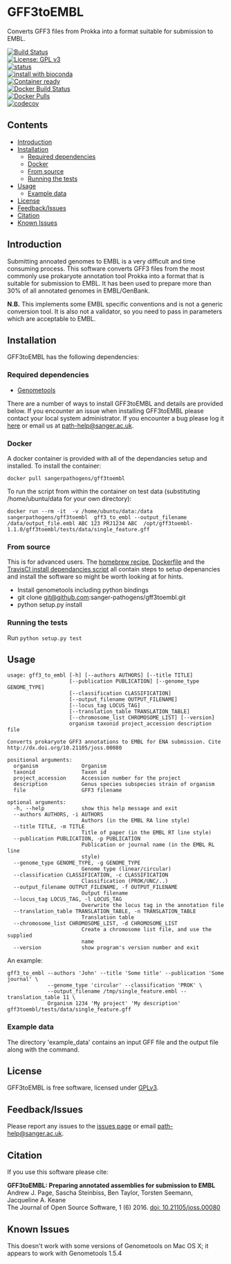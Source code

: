 # GFF3toEMBL
Converts GFF3 files from Prokka into a format suitable for submission to EMBL.

[![Build Status](https://travis-ci.org/sanger-pathogens/gff3toembl.svg?branch=master)](https://travis-ci.org/sanger-pathogens/gff3toembl)   
[![License: GPL v3](https://img.shields.io/badge/License-GPL%20v3-brightgreen.svg)](https://github.com/sanger-pathogens/gff3toembl/blob/master/LICENSE)   
[![status](http://joss.theoj.org/papers/9253390f38f4ce6b71674f433fa72afe/status.svg)](http://joss.theoj.org/papers/9253390f38f4ce6b71674f433fa72afe)  
[![install with bioconda](https://img.shields.io/badge/install%20with-bioconda-brightgreen.svg)](http://bioconda.github.io/recipes/gff3toembl/README.html)  
[![Container ready](https://img.shields.io/badge/container-ready-brightgreen.svg)](https://quay.io/repository/biocontainers/gff3toembl)  
[![Docker Build Status](https://img.shields.io/docker/build/sangerpathogens/gff3toembl.svg)](https://hub.docker.com/r/sangerpathogens/gff3toembl)  
[![Docker Pulls](https://img.shields.io/docker/pulls/sangerpathogens/gff3toembl.svg)](https://hub.docker.com/r/sangerpathogens/gff3toembl)  
[![codecov](https://codecov.io/gh/sanger-pathogens/gff3toembl/branch/master/graph/badge.svg)](https://codecov.io/gh/sanger-pathogens/gff3toembl)

## Contents
  * [Introduction](#introduction)
  * [Installation](#installation)
    * [Required dependencies](#required-dependencies)
    * [Docker](#docker)
    * [From source](#from-source)
    * [Running the tests](#running-the-tests)
  * [Usage](#usage)
    * [Example data](#example-data)
  * [License](#license)
  * [Feedback/Issues](#feedbackissues)
  * [Citation](#citation)
  * [Known Issues](#known-issues)

## Introduction
Submitting annoated genomes to EMBL is a very difficult and time consuming process. This software converts GFF3 files from the most commonly use prokaryote annotation tool Prokka into a format that is suitable for submission to EMBL. It has been used to prepare more than 30% of all annotated genomes in EMBL/GenBank.

__N.B.__ This implements some EMBL specific conventions and is not a generic conversion tool. It is also not a validator, so you need to pass in parameters which are acceptable to EMBL.

## Installation
GFF3toEMBL has the following dependencies:

### Required dependencies
* [Genometools](https://github.com/genometools/genometools/)

There are a number of ways to install GFF3toEMBL and details are provided below. If you encounter an issue when installing GFF3toEMBL please contact your local system administrator. If you encounter a bug please log it [here](https://github.com/sanger-pathogens/gff3toembl/issues) or email us at path-help@sanger.ac.uk.

### Docker
A docker container is provided with all of the dependancies setup and installed. To install the container:

`docker pull sangerpathogens/gff3toembl`

To run the script from within the container on test data (substituting /home/ubuntu/data for your own directory):

`docker run --rm -it  -v /home/ubuntu/data:/data sangerpathogens/gff3toembl  gff3_to_embl --output_filename /data/output_file.embl ABC 123 PRJ1234 ABC  /opt/gff3toembl-1.1.0/gff3toembl/tests/data/single_feature.gff`

### From source
This is for advanced users. The [homebrew recipe](https://raw.githubusercontent.com/andrewjpage/homebrew-science/gff3toembl/gff3toembl.rb), [Dockerfile](Dockerfile) and the [TravisCI install dependancies script](install_dependencies.sh) all contain steps to setup depenancies and install the software so might be worth looking at for hints.

- Install genometools including python bindings
- git clone git@github.com:sanger-pathogens/gff3toembl.git
- python setup.py install

### Running the tests
Run `python setup.py test`

## Usage
```
usage: gff3_to_embl [-h] [--authors AUTHORS] [--title TITLE]
                    [--publication PUBLICATION] [--genome_type GENOME_TYPE]
                    [--classification CLASSIFICATION]
                    [--output_filename OUTPUT_FILENAME]
                    [--locus_tag LOCUS_TAG]
                    [--translation_table TRANSLATION_TABLE]
                    [--chromosome_list CHROMOSOME_LIST] [--version]
                    organism taxonid project_accession description file

Converts prokaryote GFF3 annotations to EMBL for ENA submission. Cite
http://dx.doi.org/10.21105/joss.00080

positional arguments:
  organism              Organism
  taxonid               Taxon id
  project_accession     Accession number for the project
  description           Genus species subspecies strain of organism
  file                  GFF3 filename

optional arguments:
  -h, --help            show this help message and exit
  --authors AUTHORS, -i AUTHORS
                        Authors (in the EMBL RA line style)
  --title TITLE, -m TITLE
                        Title of paper (in the EMBL RT line style)
  --publication PUBLICATION, -p PUBLICATION
                        Publication or journal name (in the EMBL RL line
                        style)
  --genome_type GENOME_TYPE, -g GENOME_TYPE
                        Genome type (linear/circular)
  --classification CLASSIFICATION, -c CLASSIFICATION
                        Classification (PROK/UNC/..)
  --output_filename OUTPUT_FILENAME, -f OUTPUT_FILENAME
                        Output filename
  --locus_tag LOCUS_TAG, -l LOCUS_TAG
                        Overwrite the locus tag in the annotation file
  --translation_table TRANSLATION_TABLE, -n TRANSLATION_TABLE
                        Translation table
  --chromosome_list CHROMOSOME_LIST, -d CHROMOSOME_LIST
                        Create a chromosome list file, and use the supplied
                        name
  --version             show program's version number and exit
```

An example:
```
gff3_to_embl --authors 'John' --title 'Some title' --publication 'Some journal' \
             --genome_type 'circular' --classification 'PROK' \
             --output_filename /tmp/single_feature.embl --translation_table 11 \
             Organism 1234 'My project' 'My description' gff3toembl/tests/data/single_feature.gff
```

### Example data
The directory 'example_data' contains an input GFF file and the output file along with the command.

## License
GFF3toEMBL is free software, licensed under [GPLv3](https://github.com/sanger-pathogens/gff3toembl/blob/master/LICENSE).

## Feedback/Issues
Please report any issues to the [issues page](https://github.com/sanger-pathogens/gff3toembl/issues) or email path-help@sanger.ac.uk.

## Citation
If you use this software please cite:

__GFF3toEMBL: Preparing annotated assemblies for submission to EMBL__   
Andrew J. Page, Sascha Steinbiss, Ben Taylor, Torsten Seemann, Jacqueline A. Keane   
The Journal of Open Source Software, 1 (6) 2016. [doi: 10.21105/joss.00080](http://dx.doi.org/10.21105/joss.00080)

## Known Issues
This doesn't work with some versions of Genometools on Mac OS X; it appears to work with Genometools 1.5.4

